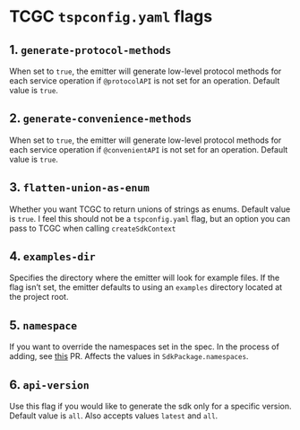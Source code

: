 # TCGC `tspconfig.yaml` flags

## 1. `generate-protocol-methods`

When set to `true`, the emitter will generate low-level protocol methods for each service operation if `@protocolAPI` is not set for an operation. Default value is `true`.

## 2. `generate-convenience-methods`

When set to `true`, the emitter will generate low-level protocol methods for each service operation if `@convenientAPI` is not set for an operation. Default value is `true`.

## 3. `flatten-union-as-enum`

Whether you want TCGC to return unions of strings as enums. Default value is `true`. I feel this should not be a `tspconfig.yaml` flag, but an option you can pass to TCGC when calling `createSdkContext`

## 4. `examples-dir`

Specifies the directory where the emitter will look for example files. If the flag isn’t set, the emitter defaults to using an `examples` directory located at the project root.

## 5. `namespace`

If you want to override the namespaces set in the spec. In the process of adding, see [this](https://github.com/Azure/typespec-azure/pull/2161) PR. Affects the values in `SdkPackage.namespaces`.

## 6. `api-version`

Use this flag if you would like to generate the sdk only for a specific version. Default value is `all`. Also accepts values `latest` and `all`.
